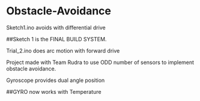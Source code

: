 # Obstacle-Avoidance

Sketch1.ino avoids with differential drive

##Sketch 1 is the FINAL BUILD SYSTEM.

Trial_2.ino does arc motion with forward drive

Project made with Team Rudra to use ODD number of sensors to implement obstacle avoidance. 

Gyroscope provides dual angle position

##GYRO now works with Temperature